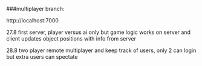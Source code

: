 ###multiplayer branch:

http://localhost:7000

27.8 first server, player versus ai only but game logic works on server and client updates object positions with info from server

28.8 two player remote multiplayer and keep track of users, only 2 can login but extra users can spectate
